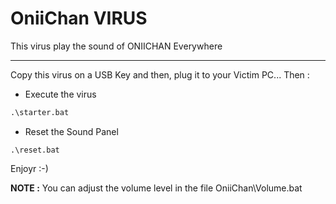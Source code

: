 # OniiChan VIRUS
This virus play the sound of ONIICHAN Everywhere
______________________
Copy this virus on a USB Key and then, plug it to your Victim PC... Then :
- Execute the virus
```bat
.\starter.bat
```
- Reset the Sound Panel
```
.\reset.bat
```
Enjoyr :-)

**NOTE :** You can adjust the volume level in the file OniiChan\Volume.bat

